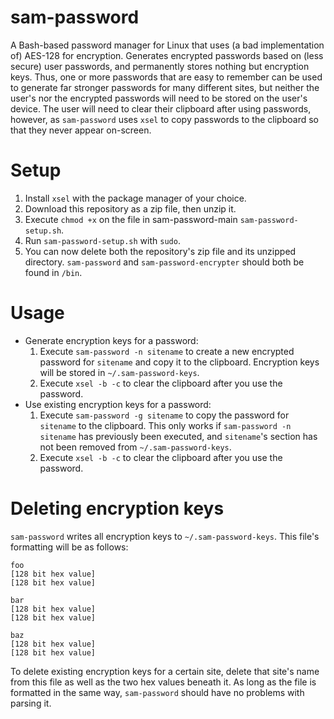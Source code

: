 # sam-password
A Bash-based password manager for Linux that uses (a bad implementation of) AES-128
for encryption. Generates encrypted passwords based on (less secure) user passwords, 
and permanently stores nothing but encryption keys. Thus, one or more passwords that
are easy to remember can be used to generate far stronger passwords for many 
different sites, but neither the user's nor the encrypted passwords will need to be 
stored on the user's device. The user will need to clear their clipboard after using 
passwords, however, as `sam-password` uses `xsel` to copy passwords to the clipboard
so that they never appear on-screen.
# Setup
1. Install `xsel` with the package manager of your choice.
2. Download this repository as a zip file, then unzip it.
3. Execute `chmod +x` on the file in sam-password-main `sam-password-setup.sh`.
4. Run `sam-password-setup.sh` with `sudo`.
5. You can now delete both the repository's zip file and its unzipped directory.
`sam-password` and `sam-password-encrypter` should both be found in `/bin`.
# Usage
* Generate encryption keys for a password:
    1. Execute `sam-password -n sitename` to create a new encrypted password for
    `sitename` and copy it to the clipboard. Encryption keys will be stored in 
    `~/.sam-password-keys`.
    2. Execute `xsel -b -c` to clear the clipboard after you use the password.
* Use existing encryption keys for a password:
    1. Execute `sam-password -g sitename` to copy the password for `sitename` to 
    the clipboard. This only works if `sam-password -n sitename` has previously 
    been executed, and `sitename`'s section has not been removed from
    `~/.sam-password-keys`.
    3. Execute `xsel -b -c` to clear the clipboard after you use the password.
# Deleting encryption keys
`sam-password` writes all encryption keys to `~/.sam-password-keys`. This file's 
formatting will be as follows:
```
foo
[128 bit hex value]
[128 bit hex value]

bar
[128 bit hex value]
[128 bit hex value]

baz
[128 bit hex value]
[128 bit hex value]
```
To delete existing encryption keys for a certain site, delete that site's name 
from this file as well as the two hex values beneath it. As long as the file is 
formatted in the same way, `sam-password` should have no problems with parsing 
it.
